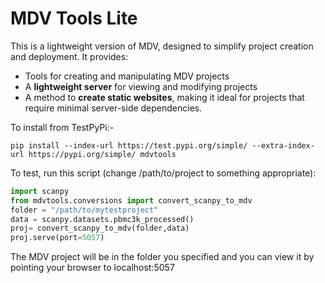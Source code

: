 # MDV Tools Lite

This is a lightweight version of MDV, designed to simplify project creation and deployment. It provides:

- Tools for creating and manipulating MDV projects
- A **lightweight server** for viewing and modifying projects 
- A method to  **create static websites**, making it ideal for projects that require minimal server-side dependencies.


To install from  TestPyPi:-
```
pip install --index-url https://test.pypi.org/simple/ --extra-index-url https://pypi.org/simple/ mdvtools
```

To test, run this script (change /path/to/project to something appropriate):

```python
import scanpy
from mdvtools.conversions import convert_scanpy_to_mdv
folder = "/path/to/mytestproject"
data = scanpy.datasets.pbmc3k_processed()
proj= convert_scanpy_to_mdv(folder,data)
proj.serve(port=5057)
```

The MDV project will be in the folder you specified and you can view it by pointing your browser to localhost:5057


